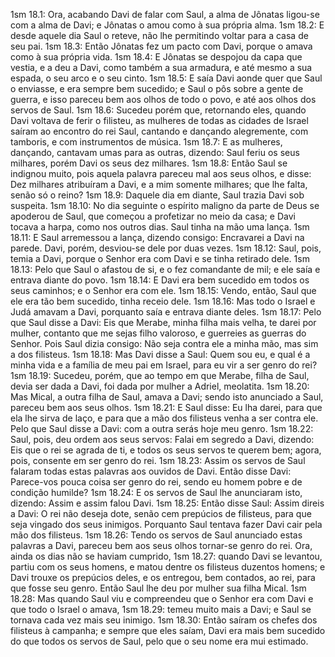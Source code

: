 1sm 18.1: Ora, acabando Davi de falar com Saul, a alma de Jônatas ligou-se com a alma de Davi; e Jônatas o amou como à sua própria alma.
1sm 18.2: E desde aquele dia Saul o reteve, não lhe permitindo voltar para a casa de seu pai.
1sm 18.3: Então Jônatas fez um pacto com Davi, porque o amava como à sua própria vida.
1sm 18.4: E Jônatas se despojou da capa que vestia, e a deu a Davi, como também a sua armadura, e até mesmo a sua espada, o seu arco e o seu cinto.
1sm 18.5: E saía Davi aonde quer que Saul o enviasse, e era sempre bem sucedido; e Saul o pôs sobre a gente de guerra, e isso pareceu bem aos olhos de todo o povo, e até aos olhos dos servos de Saul.
1sm 18.6: Sucedeu porém que, retornando eles, quando Davi voltava de ferir o filisteu, as mulheres de todas as cidades de Israel saíram ao encontro do rei Saul, cantando e dançando alegremente, com tamboris, e com instrumentos de música.
1sm 18.7: E as mulheres, dançando, cantavam umas para as outras, dizendo: Saul feriu os seus milhares, porém Davi os seus dez milhares.
1sm 18.8: Então Saul se indignou muito, pois aquela palavra pareceu mal aos seus olhos, e disse: Dez milhares atribuíram a Davi, e a mim somente milhares; que lhe falta, senão só o reino?
1sm 18.9: Daquele dia em diante, Saul trazia Davi sob suspeita.
1sm 18.10: No dia seguinte o espírito maligno da parte de Deus se apoderou de Saul, que começou a profetizar no meio da casa; e Davi tocava a harpa, como nos outros dias. Saul tinha na mão uma lança.
1sm 18.11: E Saul arremessou a lança, dizendo consigo: Encravarei a Davi na parede. Davi, porém, desviou-se dele por duas vezes.
1sm 18.12: Saul, pois, temia a Davi, porque o Senhor era com Davi e se tinha retirado dele.
1sm 18.13: Pelo que Saul o afastou de si, e o fez comandante de mil; e ele saía e entrava diante do povo.
1sm 18.14: E Davi era bem sucedido em todos os seus caminhos; e o Senhor era com ele.
1sm 18.15: Vendo, então, Saul que ele era tão bem sucedido, tinha receio dele.
1sm 18.16: Mas todo o Israel e Judá amavam a Davi, porquanto saía e entrava diante deles.
1sm 18.17: Pelo que Saul disse a Davi: Eis que Merabe, minha filha mais velha, te darei por mulher, contanto que me sejas filho valoroso, e guerreies as guerras do Senhor. Pois Saul dizia consigo: Não seja contra ele a minha mão, mas sim a dos filisteus.
1sm 18.18: Mas Davi disse a Saul: Quem sou eu, e qual é a minha vida e a família de meu pai em Israel, para eu vir a ser genro do rei?
1sm 18.19: Sucedeu, porém, que ao tempo em que Merabe, filha de Saul, devia ser dada a Davi, foi dada por mulher a Adriel, meolatita.
1sm 18.20: Mas Mical, a outra filha de Saul, amava a Davi; sendo isto anunciado a Saul, pareceu bem aos seus olhos.
1sm 18.21: E Saul disse: Eu lha darei, para que ela lhe sirva de laço, e para que a mão dos filisteus venha a ser contra ele. Pelo que Saul disse a Davi: com a outra serás hoje meu genro.
1sm 18.22: Saul, pois, deu ordem aos seus servos: Falai em segredo a Davi, dizendo: Eis que o rei se agrada de ti, e todos os seus servos te querem bem; agora, pois, consente em ser genro do rei.
1sm 18.23: Assim os servos de Saul falaram todas estas palavras aos ouvidos de Davi. Então disse Davi: Parece-vos pouca coisa ser genro do rei, sendo eu homem pobre e de condição humilde?
1sm 18.24: E os servos de Saul lhe anunciaram isto, dizendo: Assim e assim falou Davi.
1sm 18.25: Então disse Saul: Assim direis a Davi: O rei não deseja dote, senão cem prepúcios de filisteus, para que seja vingado dos seus inimigos. Porquanto Saul tentava fazer Davi cair pela mão dos filisteus.
1sm 18.26: Tendo os servos de Saul anunciado estas palavras a Davi, pareceu bem aos seus olhos tornar-se genro do rei. Ora, ainda os dias não se haviam cumprido,
1sm 18.27: quando Davi se levantou, partiu com os seus homens, e matou dentre os filisteus duzentos homens; e Davi trouxe os prepúcios deles, e os entregou, bem contados, ao rei, para que fosse seu genro. Então Saul lhe deu por mulher sua filha Mical.
1sm 18.28: Mas quando Saul viu e compreendeu que o Senhor era com Davi e que todo o Israel o amava,
1sm 18.29: temeu muito mais a Davi; e Saul se tornava cada vez mais seu inimigo.
1sm 18.30: Então saíram os chefes dos filisteus à campanha; e sempre que eles saíam, Davi era mais bem sucedido do que todos os servos de Saul, pelo que o seu nome era mui estimado.
